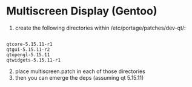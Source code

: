 # Multiscreen Display (Gentoo)

1. create the following directories within /etc/portage/patches/dev-qt/:

<code>
qtcore-5.15.11-r1
qtgui-5.15.11-r2
qtopengl-5.15.11
qtwidgets-5.15.11-r1
</code>

2. place multiscreen.patch in each of those directories
3. then you can emerge the deps (assuming qt 5.15.11)

